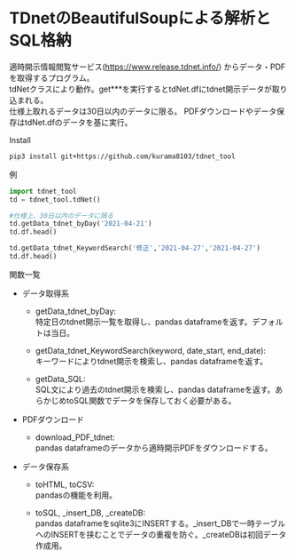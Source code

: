 # TDnetのBeautifulSoupによる解析とSQL格納

適時開示情報閲覧サービス(https://www.release.tdnet.info/) からデータ・PDFを取得するプログラム。  
 tdNetクラスにより動作。get***を実行するとtdNet.dfにtdnet開示データが取り込まれる。  
 仕様上取れるデータは30日以内のデータに限る。
 PDFダウンロードやデータ保存はtdNet.dfのデータを基に実行。

Install 
```bash
pip3 install git+https://github.com/kurama8103/tdnet_tool
```  

例
```python
import tdnet_tool
td = tdnet_tool.tdNet()

#仕様上、30日以内のデータに限る
td.getData_tdnet_byDay('2021-04-21')
td.df.head()

td.getData_tdnet_KeywordSearch('修正','2021-04-27','2021-04-27')
td.df.head()
```

関数一覧
* データ取得系
    * getData_tdnet_byDay:  
    特定日のtdnet開示一覧を取得し、pandas dataframeを返す。デフォルトは当日。

    * getData_tdnet_KeywordSearch(keyword, date_start, end_date):  
    キーワードによりtdnet開示を検索し、pandas dataframeを返す。

    * getData_SQL:  
    SQL文により過去のtdnet開示を検索し、pandas dataframeを返す。あらかじめtoSQL関数でデータを保存しておく必要がある。

* PDFダウンロード
    * download_PDF_tdnet:  
    pandas dataframeのデータから適時開示PDFをダウンロードする。

* データ保存系
    * toHTML, toCSV:  
    pandasの機能を利用。

    * toSQL, _insert_DB, _createDB:  
    pandas dataframeをsqlite3にINSERTする。_insert_DBで一時テーブルへのINSERTを挟むことでデータの重複を防ぐ。_createDBは初回データ作成用。
